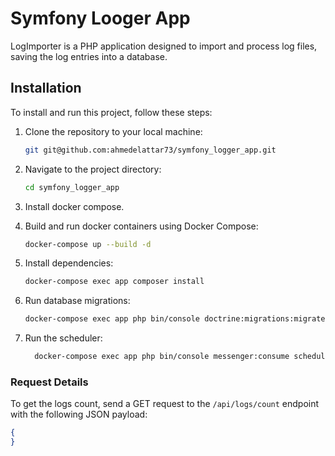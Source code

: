 # Symfony Looger App

LogImporter is a PHP application designed to import and process log files, saving the log entries into a database. 

## Installation

To install and run this project, follow these steps:

1. Clone the repository to your local machine:

    ```bash
    git git@github.com:ahmedelattar73/symfony_logger_app.git
    ```

2. Navigate to the project directory:

    ```bash
    cd symfony_logger_app
    ```

3. Install docker compose.

4. Build and run docker containers using Docker Compose:

    ```bash
    docker-compose up --build -d
    ```
   
3. Install dependencies:

    ```bash
    docker-compose exec app composer install
    ```

8. Run database migrations:

    ```bash
    docker-compose exec app php bin/console doctrine:migrations:migrate
    ```

10. Run the scheduler:

    ```bash
      docker-compose exec app php bin/console messenger:consume scheduler_watchlogs -vv
    ```


### Request Details

To get the logs count, send a GET request to the `/api/logs/count` endpoint with the following JSON payload:

```json
{
}
```
